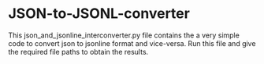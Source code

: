# JSON-to-JSONL-converter
This json_and_jsonline_interconverter.py file contains the a very simple code to convert json to jsonline format and vice-versa. Run this file and give the required file paths to obtain the results.
